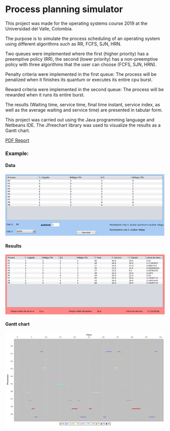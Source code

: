 # Process planning simulator

This project was made for the operating systems course 2019 at the Universidad del Valle, Colombia.

The purpose is to simulate the process scheduling of an operating system using different algorithms such as RR, FCFS, SJN, HRN.

Two queues were implemented where the first (higher priority) has a preemptive policy (RR), the second (lower priority) has a non-preemptive policy with three algorithms that the user can choose (FCFS, SJN, HRN).

Penalty criteria were implemented in the first queue:
The process will be penalized when it finishes its quantum or executes its entire cpu burst.

Reward criteria were implemented in the second queue:
The process will be rewarded when it runs its entire burst.

The results (Waiting time, service time, final time instant, service index, as well as the average waiting and service time) are presented in tabular form.

This project was carried out using the Java programming language and Netbeans IDE.
The Jfreechart library was used to visualize the results as a Gantt chart.

[PDF Report](readme/SO_Project.pdf)

### Example:

#### Data

![data](readme/data.PNG)

#### Results

![results](readme/results.PNG)

#### Gantt chart

![chart](readme/chart.PNG)